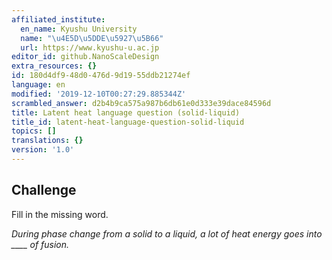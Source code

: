 ```yaml
---
affiliated_institute:
  en_name: Kyushu University
  name: "\u4E5D\u5DDE\u5927\u5B66"
  url: https://www.kyushu-u.ac.jp
editor_id: github.NanoScaleDesign
extra_resources: {}
id: 180d4df9-48d0-476d-9d19-55ddb21274ef
language: en
modified: '2019-12-10T00:27:29.885344Z'
scrambled_answer: d2b4b9ca575a987b6db61e0d333e39dace84596d
title: Latent heat language question (solid-liquid)
title_id: latent-heat-language-question-solid-liquid
topics: []
translations: {}
version: '1.0'
---
```


## Challenge
Fill in the missing word.

*During phase change from a solid to a liquid, a lot of heat energy goes into ____ of fusion.*
